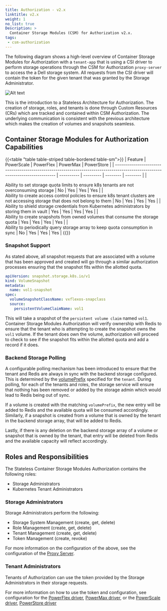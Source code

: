 ```yaml
---
title: Authorization - v2.x
linktitle: v2.x
weight: 1
no_list: true 
Description: >
  Container Storage Modules (CSM) for Authorization v2.x.
tags:
 - csm-authorization
---
```


The following diagram shows a high-level overview of Container Storage Modules for Authorization with a `tenant-app` that is using a CSI driver to perform storage operations through the CSM for Authorization `proxy-server` to access the a Dell storage system. All requests from the CSI driver will contain the token for the given tenant that was granted by the Storage Administrator.

![Alt text](../../../../images/authorization/v2.x/image.png)

This is the introduction to a Stateless Architecture for Authorization. The creation of storage, roles, and tenants is done through Custom Resources (CRs) which are tracked and contained within CSM Authorization. The underlying communication is consistent with the previous architecture which makes the creation of volumes and snapshots seamless.

## Container Storage Modules for Authorization Capabilities
{{<table "table table-striped table-bordered table-sm">}}
| Feature                                                                                                                        | PowerScale | PowerFlex | PowerMax | PowerStore |
| ------------------------------------------------------------------------------------------------------------------------------ | ---------- | --------- | -------- | -------- |
|  <div style="text-align: left"> Ability to set storage quota limits to ensure k8s tenants are not overconsuming storage                                        | No         | Yes       | Yes      | Yes  |
|  <div style="text-align: left"> Ability to create access control policies to ensure k8s tenant clusters are not accessing storage that does not belong to them | No         | Yes       | Yes      | Yes  |
|  <div style="text-align: left"> Ability to shield storage credentials from Kubernetes administrators by storing them in vault                                  | Yes        | Yes       | Yes      | Yes  |
|  <div style="text-align: left"> Ability to create snapshots from owned volumes that consume the storage quota                                                  | Yes        | Yes       | Yes      | Yes  |
|  <div style="text-align: left"> Ability to periodically query storage array to keep quota consumption in sync                                                  | No         | Yes       | Yes      | Yes  |
{{</table>}}

### Snapshot Support

As stated above, all snapshot requests that are associated with a volume that has been approved and created will go through a similar authorization processes ensuring that the snapshot fits within the allotted quota.

```yaml
apiVersion: snapshot.storage.k8s.io/v1
kind: VolumeSnapshot
metadata:
  name: vol1-snapshot
spec:
  volumeSnapshotClassName: vxflexos-snapclass
  source:
    persistentVolumeClaimName: vol1
```

This will take a snapshot of the `persistent volume claim` named `vol1`. Container Storage Modules Authorization will verify ownership with Redis to ensure that the tenant who is attempting to create the snapshot owns the `vol1` volume. If the tenant does own the volume, authorization will proceed to check to see if the snapshot fits within the allotted quota and add a record if it does.

### Backend Storage Polling

A configurable polling mechanism has been introduced to ensure that the tenant and Redis are always in sync with the backend storage configured. This is determined by the [volumePrefix](configuration#configuring-tenants) specified for the `tenant`. During polling, for each of the tenants and roles, the storage service will ensure that nothing has been removed or added by the storage admin which would lead to Redis being out of sync.

If a volume is created with the matching `volumePrefix`, the new entry will be added to Redis and the available quota will be consumed accordingly. Similarly, if a snapshot is created from a volume that is owned by the tenant in the backend storage array, that will be added to Redis.

Lastly, if there is any deletion on the backend storage array of a volume or snapshot that is owned by the tenant, that entry will be deleted from Redis and the available capacity will reflect accordingly.

## Roles and Responsibilities

The Stateless Container Storage Modules Authorization contains the following roles:
- Storage Administrators
- Kubernetes Tenant Administrators

### Storage Administrators

Storage Administrators perform the following:

- Storage System Management (create, get, delete)
- Role Management (create, get, delete)
- Tenant Management (create, get, delete)
- Token Management (create, revoke)

For more information on the configuration of the above, see the configuration of the [Proxy Server](../v2.x/configuration/#configuring-the-container-storage-module-for-authorization-proxy-server).

### Tenant Administrators

Tenants of Authorization can use the token provided by the Storage Administrators in their storage requests.

For more information on how to use the token and configuration, see configuration for the [PowerFlex driver](../v2.x/configuration/powerflex), [PowerMax driver](../v2.x/configuration/powermax), or the [PowerScale driver](../v2.x/configuration/powerscale), [PowerStore driver](../v2.x/configuration/powerstore)